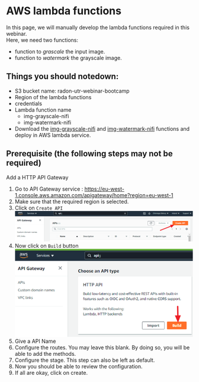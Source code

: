 # AWS lambda functions

In this page, we will manually develop the lambda functions required in this webinar.    
Here, we need two functions:
* function to _grascale_ the input image.
* function to _watermark_ the grayscale image.

## Things you should notedown:
* S3 bucket name: radon-utr-webinar-bootcamp
* Region of the lambda functions
* credentials
* Lambda function name
    * img-grayscale-nifi
    * img-watermark-nifi
* Download the [img-grayscale-nifi](functions/img-grayscale-nifi) and [img-watermark-nifi](functions/img-grayscale-nifi) functions and deploy in AWS lambda service.

## Prerequisite (the following steps may not be required)
Add a HTTP API Gateway 
1. Go to API Gateway service : https://eu-west-1.console.aws.amazon.com/apigateway/home?region=eu-west-1
2. Make sure that the required region is selected.
3. Click on `Create API`
![](../../img/createAPI.png)
4. Now click on `Build` button
![](../../img/createAPI_build.png)
5. Give a API Name
6. Configure the routes. You may leave this blank. By doing so, you will be able to add the methods.
7. Configure the stage. This step can also be left as default.
8. Now you should be able to review the configuration. 
9. If all are okay, click on create.

